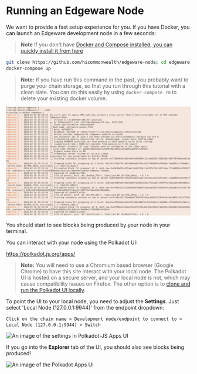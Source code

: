 Running an Edgeware Node
===

We want to provide a fast setup experience for you. If you have Docker, you can launch an Edgeware development node in a few seconds:

> **Note** If you don't have [Docker and Compose installed, you can quickly install it from here](https://docs.docker.com/get-docker/)

```bash
git clone https://github.com/hicommonwealth/edgeware-node; cd edgeware-node/docker;
docker-compose up
```

> **Note:** If you have run this command in the past, you probably want to purge your chain storage, so that you run through this tutorial with a clean slate. You can do this easily by using `docker-compose rm` to delete your existing docker volume.

![An image of the terminal starting a Edgeware node](./assets/start-edgeware-node.png)

You should start to see blocks being produced by your node in your terminal.

You can interact with your node using the Polkadot UI:

https://polkadot.js.org/apps/

> **Note:** You will need to use a Chromium based browser (Google Chrome) to have this site interact with your local node. The Polkadot UI is hosted on a secure server, and your local node is not, which may cause compatibility issues on Firefox. The other option is to [clone and run the Polkadot UI locally](https://github.com/polkadot-js/apps).

To point the UI to your local node, you need to adjust the **Settings**. Just select 'Local Node (127.0.0.1:9944)' from the endpoint dropdown:

```
Click on the chain name > Development node/endpoint to connect to > Local Node (127.0.0.1:9944) > Switch
```

![An image of the settings in Polkadot-JS Apps UI](./assets/switch-to-localhost.png)

If you go into the **Explorer** tab of the UI, you should also see blocks being produced!

![An image of the Polkadot Apps UI](./assets/block-explorer-edgeware.png)

